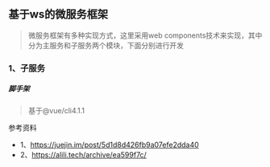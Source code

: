 ## 基于ws的微服务框架
> 微服务框架有多种实现方式，这里采用web components技术来实现，其中分为主服务和子服务两个模块，下面分别进行开发
### 1、子服务
##### 脚手架
> 基于@vue/cli4.1.1


参考资料
+ 1、https://juejin.im/post/5d1d8d426fb9a07efe2dda40
+ 2、https://alili.tech/archive/ea599f7c/